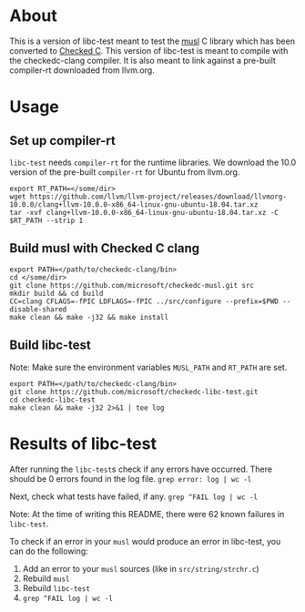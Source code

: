 # About
This is a version of libc-test meant to test the
[musl](https://github.com/microsoft/checkedc-musl) C library which has been
converted to [Checked C](https://github.com/Microsoft/checkedc). This version
of libc-test is meant to compile with the checkedc-clang compiler. It is also
meant to link against a pre-built compiler-rt downloaded from llvm.org.

# Usage

## Set up compiler-rt

`libc-test` needs `compiler-rt` for the runtime libraries. We download the 10.0
version of the pre-built `compiler-rt` for Ubuntu from llvm.org.
```
export RT_PATH=</some/dir>
wget https://github.com/llvm/llvm-project/releases/download/llvmorg-10.0.0/clang+llvm-10.0.0-x86_64-linux-gnu-ubuntu-18.04.tar.xz 
tar -xvf clang+llvm-10.0.0-x86_64-linux-gnu-ubuntu-18.04.tar.xz -C $RT_PATH --strip 1
```

## Build musl with Checked C clang

```
export PATH=</path/to/checkedc-clang/bin>
cd </some/dir>
git clone https://github.com/microsoft/checkedc-musl.git src
mkdir build && cd build
CC=clang CFLAGS=-fPIC LDFLAGS=-fPIC ../src/configure --prefix=$PWD --disable-shared 
make clean && make -j32 && make install
```

## Build libc-test

Note: Make sure the environment variables `MUSL_PATH` and `RT_PATH` are set.
```
export PATH=</path/to/checkedc-clang/bin>
git clone https://github.com/microsoft/checkedc-libc-test.git
cd checkedc-libc-test
make clean && make -j32 2>&1 | tee log

```

# Results of libc-test

After running the `libc-test`s check if any errors have occurred. There should be
0 errors found in the log file.
`grep error: log | wc -l`

Next, check what tests have failed, if any.
`grep ^FAIL log | wc -l`

Note: At the time of writing this README, there were 62 known failures in `libc-test`.

To check if an error in your `musl` would produce an error in libc-test, you
can do the following:
1. Add an error to your `musl` sources (like in `src/string/strchr.c`)
2. Rebuild `musl`
3. Rebuild `libc-test`
4. `grep ^FAIL log | wc -l`
